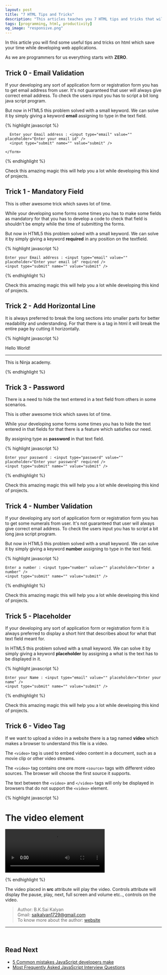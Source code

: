 ```yaml
---
layout: post
title: "7 HTML Tips and Tricks"
description: "This articles teaches you 7 HTML tips and tricks that will save your time and make you more efficient."
tags: [programming, html, productivity]
og_image: "responsive.png"
---
```


In this article you will find some useful tips and tricks on html which save your time while developing web applications.

As we are programmers for us everything starts with **ZERO**.


## Trick 0 - Email Validation

If your developing any sort of application form or registration form you has to get email address from user. It's not guaranteed that user will always give correct email address. To check the users input you has to script a bit long java script program.

But now in HTML5 this problem solved with a small keyword. We can solve it by simply giving a keyword **email** assigning to type in the text field.

{% highlight javascript %}

<html>
  <head></head>
  <body>
    <form class="" action="" method="post">

      Enter your Email address : <input type="email" value="" placeholder="Enter your email id" />
      <input type="submit" name="" value="submit" />
      
    </form>
  </body>
</html>

{% endhighlight %}

Check this amazing magic this will help you a lot while developing this kind of projects.


## Trick 1 - Mandatory Field

This is other awesome trick which saves lot of time.

While your developing some forms some times you has to make some fields as mandatory for that you has to develop a code to check that field is shouldn't be empty while the time of submitting the forms.


But now in HTML5 this problem solved with a small keyword. We can solve it by simply giving a keyword **required** in any position on the textfield.

{% highlight javascript %}

<html>
<head></head>
<body>
  <form class="" action="" method="post">

    Enter your Email address : <input type="email" value="" placeholder="Enter your email id" required />
    <input type="submit" name="" value="submit" />
  </form>
</body>
</html>

{% endhighlight %}

Check this amazing magic this will help you a lot while developing this kind of projects.

## Trick 2 - Add Horizontal Line

It is always preferred to break the long sections into smaller parts for better readability and understanding. For that there is a tag in html it will break the entire page by cutting it horizontally.  


{% highlight javascript %}

<html>
<head></head>
<body>
  Hello World! <hr>
  This is Ninja academy.
</body>
</html>

{% endhighlight %}

## Trick 3 - Password

There is a need to hide the text entered in a text field from others in some scenarios.

This is other awesome trick which saves lot of time.

While your developing some forms some times you has to hide the text entered in that fields for that there is a feature which satisfies our need.

By assigning type as **password** in that text field.

{% highlight javascript %}

<html>
<head></head>
<body>
  <form class="" action="" method="post">

    Enter your password : <input type="password" value="" placeholder="Enter your password" required />
    <input type="submit" name="" value="submit" />
  </form>
</body>
</html>

{% endhighlight %}

Check this amazing magic this will help you a lot while developing this kind of projects.


## Trick 4 - Number Validation

If your developing any sort of application form or registration form you has to get some numerals from user. It's not guaranteed that user will always give correct email address. To check the users input you has to script a bit long java script program.

But now in HTML5 this problem solved with a small keyword. We can solve it by simply giving a keyword **number** assigning to type in the text field.

{% highlight javascript %}

<html>
<head></head>
<body>
  <form class="" action="" method="post">

    Enter a number : <input type="number" value="" placeholder="Enter a number" />
    <input type="submit" name="" value="submit" />
  </form>
</body>
</html>

{% endhighlight %}

Check this amazing magic this will help you a lot while developing this kind of projects.

## Trick 5 - Placeholder

If your developing any sort of application form or registration form it is always preferred to display a short hint that describes about for what that text field meant for.

In HTML5 this problem solved with a small keyword. We can solve it by simply giving a keyword **placeholder** by assigning a what is the text has to be displayed in it.

{% highlight javascript %}

<html>
<head></head>
<body>
  <form class="" action="" method="post">

    Enter your Name : <input type="email" value="" placeholder="Enter your name" />
    <input type="submit" name="" value="submit" />
  </form>
</body>
</html>

{% endhighlight %}

Check this amazing magic this will help you a lot while developing this kind of projects.

## Trick 6 - Video Tag

If we want to upload a video in a website there is a tag named **video** which makes a browser to understand this file is a video.

The ```<video>``` tag is used to embed video content in a document, such as a movie clip or other video streams.

The ```<video>``` tag contains one ore more ```<source>``` tags with different video sources. The browser will choose the first source it supports.

The text between the ```<video>``` and ```</video>``` tags will only be displayed in browsers that do not support the ```<video>``` element.

{% highlight javascript %}

<html>
<body>

  <h1>The video element</h1>

  <video width="320" height="140" controls>
    <source src="video.mp4" type="video/mp4">
    There is some error in playing the video.
  </video>

</body>
</html>

{% endhighlight %}

The video placed in **src** attribute will play the video.
Controls attribute will display the pause, play, next, full screen and volume etc.., controls on the video.



> Author: B.K.Sai Kalyan <br>
> Gmail: saikalyan1729@gmail.com <br>
> To know more about the author: [website](https://sites.google.com/view/sai-kalyan-bhagavathula/home?authuser=1) <br>


---

<br>

## Read Next

- [5 Common mistakes JavaScript developers make](/posts/how-to-make-responsive-webapps)
- [Most Frequently Asked JavaScript Interview Questions](/posts/frequently-asked-javascript-interview-questions)
